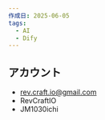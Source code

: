 ```yaml
---
作成日: 2025-06-05
tags:
  - AI
  - Dify
---
```


## アカウント
- rev.craft.io@gmail.com
- RevCraftIO
- JM1030ichi
